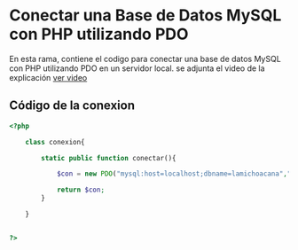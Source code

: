 # Conectar una Base de Datos MySQL con PHP utilizando PDO

En esta rama, contiene el codigo para conectar una base de datos MySQL con PHP utilizando PDO en un servidor local.
se adjunta el video de la explicación  [ver video ](https://youtu.be/eX8R5HG8slU)


## Código de la conexion

```php
<?php 

	class conexion{

		static public function conectar(){

			$con = new PDO("mysql:host=localhost;dbname=lamichoacana","root","",array(PDO::MYSQL_ATTR_INIT_COMMAND =>"SET NAMES utf8"));

			return $con;
		}

	}


?>




